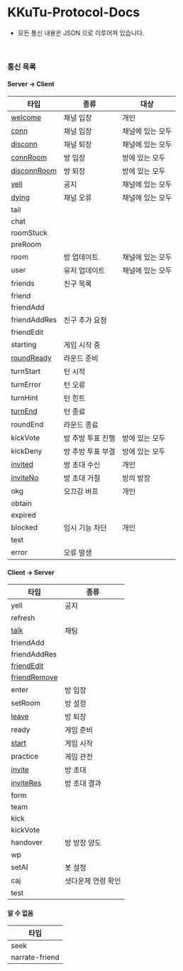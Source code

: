 # KKuTu-Protocol-Docs
* 모든 통신 내용은 JSON 으로 이루어져 있습니다.

<br>

<!--
편집시 안내 사항
※ 통신 목록에 존재하는 타입별로 .md 파일을 생성하여 링크를 걸어주세요.
※ 테이블 작성은 http://www.tablesgenerator.com/markdown_tables 를 이용하면, 쉽게 가능합니다.
-->
### 통신 목록
#### Server -> Client

| 타입                                                | 종류              | 대상             |
|-----------------------------------------------------|-------------------|------------------|
| [welcome](/Server%20to%20Client/welcome.md)         | 채널 입장         | 개인             |
| [conn](/Server%20to%20Client/conn.md)               | 채널 입장         | 채널에 있는 모두 |
| [disconn](/Server%20to%20Client/disconn.md)         | 채널 퇴장         | 채널에 있는 모두 |
| [connRoom](/Server%20to%20Client/connRoom.md)       | 방 입장           | 방에 있는 모두   |
| [disconnRoom](/Server%20to%20Client/disconnRoom.md) | 방 퇴장           | 방에 있는 모두   |
| [yell](/Server%20to%20Client/yell.md)               | 공지              | 채널에 있는 모두 |
| [dying](/Server%20to%20Client/dying.md)             | 채널 오류         | 채널에 있는 모두 |
| tail                                                |                   |                  |
| chat                                                |                   |                  |
| roomStuck                                           |                   |                  |
| preRoom                                             |                   |                  |
| room                                                | 방 업데이트       | 채널에 있는 모두 |
| user                                                | 유저 업데이트     | 채널에 있는 모두 |
| friends                                             | 친구 목록         |                  |
| friend                                              |                   |                  |
| friendAdd                                           |                   |                  |
| friendAddRes                                        | 친구 추가 요청    |                  |
| friendEdit                                          |                   |                  |
| starting                                            | 게임 시작 중      |                  |
| [roundReady](/Server%20to%20Client/roundReady.md)   | 라운드 준비       |                  |
| turnStart                                           | 턴 시작           |                  |
| turnError                                           | 턴 오류           |                  |
| turnHint                                            | 턴 힌트           |                  |
| [turnEnd](/Server%20to%20Client/turnEnd.md)         | 턴 종료           |                  |
| roundEnd                                            | 라운드 종료       |                  |
| kickVote                                            | 방 추방 투표 진행 | 방에 있는 모두   |
| kickDeny                                            | 방 추방 투표 부결 | 방에 있는 모두   |
| [invited](/Server%20to%20Client/invited.md)         | 방 초대 수신      | 개인             |
| [inviteNo](/Server%20to%20Client/inviteNo.md)       | 방 초대 거절      | 방의 방장        |
| okg                                                 | 오끄감 버프       | 개인             |
| obtain                                              |                   |                  |
| expired                                             |                   |                  |
| blocked                                             | 임시 기능 차단    | 개인             |
| test                                                |                   |                  |
| error                                               | 오류 발생         |                  |

#### Client -> Server

| 타입                                                  | 종류               |
|-------------------------------------------------------|--------------------|
| yell                                                  | 공지               |
| refresh                                               |                    |
| [talk](/Client%20to%20Server/talk.md)                 | 채팅               |
| friendAdd                                             |                    |
| friendAddRes                                          |                    |
| [friendEdit](/Client%20to%20Server/friendEdit.md)     |                    |
| [friendRemove](/Client%20to%20Server/friendRemove.md) |                    |
| enter                                                 | 방 입장            |
| setRoom                                               | 방 설정            |
| [leave](/Client%20to%20Server/leave.md)               | 방 퇴장            |
| ready                                                 | 게임 준비          |
| [start](/Client%20to%20Server/start.md)               | 게임 시작          |
| practice                                              | 게임 관전          |
| [invite](/Client%20to%20Server/invite.md)             | 방 초대            |
| [inviteRes](/Client%20to%20Server/inviteRes.md)       | 방 초대 결과       |
| form                                                  |                    |
| team                                                  |                    |
| kick                                                  |                    |
| kickVote                                              |                    |
| handover                                              | 방 방장 양도       |
| wp                                                    |                    |
| setAI                                                 | 봇 설정            |
| caj                                                   | 셧다운제 연령 확인 |
| test                                                  |                    |

#### 알 수 없음

| 타입           |
|----------------|
| seek           |
| narrate-friend |
